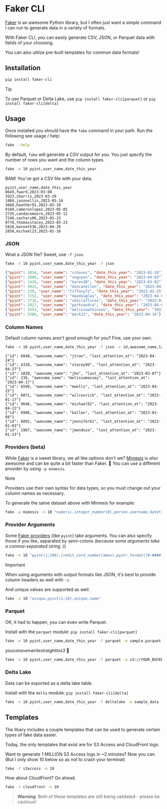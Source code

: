 # Faker CLI

[Faker](https://faker.readthedocs.io/en/master/) is an awesome Python library, but I often just want a simple command I can run to generate data in a variety of formats.

With Faker CLI, you can easily generate CSV, JSON, or Parquet data with fields of your choosing.

You can also utilize pre-built templates for common data formats!

## Installation

```bash
pip install faker-cli
```

> [!TIP]
> To use Parquet or Delta Lake, use `pip install faker-cli[parquet]` or `pip install faker-cli[delta]`

## Usage

Once installed you should have the `fake` command in your path. Run the following see usage / help:

```bash
fake --help
```

By default, `fake` will generate a CSV output for you. You just specify the number of rows you want and the column types.

```bash
fake -n 10 pyint,user_name,date_this_year
```

BAM! You've got a CSV file with your data.

```
pyint,user_name,date_this_year
8649,fward,2023-03-08
3933,zharris,2023-03-20
1469,jasonellis,2023-05-16
3660,heather91,2023-02-10
9160,cameronlopez,2023-05-05
2735,candacemoore,2023-05-12
7240,zachary06,2023-01-23
9778,thomasstacey,2023-05-23
5820,kenneth36,2023-04-26
2856,michael23,2023-01-16
```

### JSON

Wnat a JSON file? Sweet, use `-f json`.

```bash
fake -n 10 pyint,user_name,date_this_year -f json
```

```json
{"pyint": 3854, "user_name": "cchavez", "date_this_year": "2023-01-20"}
{"pyint": 2008, "user_name": "vnguyen", "date_this_year": "2023-04-03"}
{"pyint": 1434, "user_name": "karen38", "date_this_year": "2023-03-02"}
{"pyint": 4922, "user_name": "duncanellen", "date_this_year": "2023-04-22"}
{"pyint": 230, "user_name": "tiffany72", "date_this_year": "2023-02-25"}
{"pyint": 7252, "user_name": "maydouglas", "date_this_year": "2023-04-01"}
{"pyint": 2716, "user_name": "sheilaflores", "date_this_year": "2023-03-20"}
{"pyint": 2827, "user_name": "parksandra", "date_this_year": "2023-04-01"}
{"pyint": 3353, "user_name": "melissaatkinson", "date_this_year": "2023-02-10"}
{"pyint": 5306, "user_name": "mark12", "date_this_year": "2023-04-16"}
```

### Column Names

Default column names aren't good enough for you? Fine, use your own.

```bash
fake -n 10 pyint,user_name,date_this_year -f json -c id,awesome_name,last_attention_at
```

```
{"id": 6048, "awesome_name": "jtran", "last_attention_at": "2023-04-24"}
{"id": 4310, "awesome_name": "stacey99", "last_attention_at": "2023-04-27"}
{"id": 1839, "awesome_name": "jho", "last_attention_at": "2023-03-07"}
{"id": 236, "awesome_name": "melissamassey", "last_attention_at": "2023-04-17"}
{"id": 6599, "awesome_name": "mwells", "last_attention_at": "2023-04-25"}
{"id": 6071, "awesome_name": "wilcoxrick", "last_attention_at": "2023-01-17"}
{"id": 9646, "awesome_name": "michael92", "last_attention_at": "2023-04-22"}
{"id": 6986, "awesome_name": "ballen", "last_attention_at": "2023-01-08"}
{"id": 6892, "awesome_name": "jennifer61", "last_attention_at": "2023-01-03"}
{"id": 1967, "awesome_name": "jmendoza", "last_attention_at": "2023-01-23"}
```

### Providers (beta)

While [Faker](https://faker.readthedocs.io) is a sweet library, we all like options don't we? [Mimesis](https://mimesis.name/en/master/) is _also_ awesome and can be quite a bit faster than Faker. 🤫 You can use a different provider by using `-p mimesis`.

> [!NOTE]  
> Providers use their own syntax for data types, so you must change out your column names as necessary.

To generate the same dataset above with Mimesis for example:

```bash
fake -p mimesis -n 10 "numeric.integer_number(0),person.username,datetime.date(2024)" -f json -c id,awesome_name,last_attention_at
```

### Provider Arguments

Some [Faker providers](https://faker.readthedocs.io/en/master/providers/baseprovider.html) (like `pyint`) take arguments. You can also specify those if you like, separated by semi-colons (_because some arguments take a comma-separated string :)_)

```bash
fake -n 10 "pyint(1;100),credit_card_number(amex),pystr_format(?#-####)" -f json -c id,credit_card_number,license_plate
```

> [!IMPORTANT]
> When using arguments with output formats like JSON, it's best to provide column headers as well with `-c`.

And unique values are supported as well.

```bash
fake -n 10 "unique.pyint(1;10),unique.name"
```

### Parquet

OK, it had to happen, you can even write Parquet.

Install with the `parquet` module: `pip install faker-cli[parquet]`

```bash
fake -n 10 pyint,user_name,date_this_year -f parquet -o sample.parquet
```

_youcanevenwritestraighttos3_ 🤭

```bash
fake -n 10 pyint,user_name,date_this_year -f parquet -o s3://YOUR_BUCKET/data/sample.parquet
```

### Delta Lake

Data can be exported as a delta lake table.

Install with the `delta` module: `pip install faker-cli[delta]`

```bash
fake -n 10 pyint,user_name,date_this_year -f deltalake -o sample_data
```

## Templates

The libary includes a couple templates that can be used to generate certain types of fake data easier.

Today, the only templates that exist are for S3 Access and CloudFront logs.

Want to generate 1 MILLION S3 Access logs in ~2 minutes? Now you can. (But I only show 10 below so as not to crash your terminal)

```bash
fake -t s3access -n 10
```

How about CloudFront? Go ahead.

```bash
fake -t cloudfront -n 10
```

> **Warning**: Both of these templates are still being validated - please be cautious!
